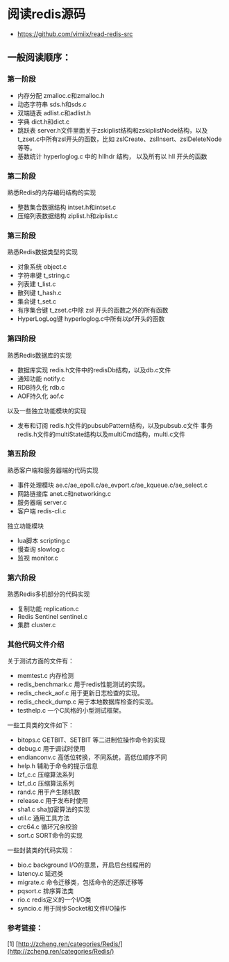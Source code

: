 # 阅读redis源码
- https://github.com/vimiix/read-redis-src

## 一般阅读顺序：

### 第一阶段
- 内存分配 zmalloc.c和zmalloc.h
- 动态字符串 sds.h和sds.c
- 双端链表 adlist.c和adlist.h
- 字典 dict.h和dict.c
- 跳跃表 server.h文件里面关于zskiplist结构和zskiplistNode结构，以及t_zset.c中所有zsl开头的函数，比如 zslCreate、zslInsert、zslDeleteNode等等。
- 基数统计 hyperloglog.c 中的 hllhdr 结构， 以及所有以 hll 开头的函数

### 第二阶段

熟悉Redis的内存编码结构的实现

- 整数集合数据结构 intset.h和intset.c
- 压缩列表数据结构 ziplist.h和ziplist.c

### 第三阶段

熟悉Redis数据类型的实现

- 对象系统 object.c
- 字符串键 t_string.c
- 列表建 t_list.c
- 散列键 t_hash.c
- 集合键 t_set.c
- 有序集合键 t_zset.c中除 zsl 开头的函数之外的所有函数
- HyperLogLog键 hyperloglog.c中所有以pf开头的函数

### 第四阶段

熟悉Redis数据库的实现

- 数据库实现 redis.h文件中的redisDb结构，以及db.c文件
- 通知功能 notify.c
- RDB持久化 rdb.c
- AOF持久化 aof.c

以及一些独立功能模块的实现

- 发布和订阅 redis.h文件的pubsubPattern结构，以及pubsub.c文件
事务 redis.h文件的multiState结构以及multiCmd结构，multi.c文件

### 第五阶段

熟悉客户端和服务器端的代码实现

- 事件处理模块 ae.c/ae_epoll.c/ae_evport.c/ae_kqueue.c/ae_select.c
- 网路链接库 anet.c和networking.c
- 服务器端 server.c
- 客户端 redis-cli.c

独立功能模块

- lua脚本 scripting.c
- 慢查询 slowlog.c
- 监视 monitor.c

### 第六阶段

熟悉Redis多机部分的代码实现

- 复制功能 replication.c
- Redis Sentinel sentinel.c
- 集群 cluster.c

### 其他代码文件介绍

关于测试方面的文件有：

- memtest.c 内存检测
- redis_benchmark.c 用于redis性能测试的实现。
- redis_check_aof.c 用于更新日志检查的实现。
- redis_check_dump.c 用于本地数据库检查的实现。
- testhelp.c 一个C风格的小型测试框架。

一些工具类的文件如下：

- bitops.c GETBIT、SETBIT 等二进制位操作命令的实现
- debug.c 用于调试时使用
- endianconv.c 高低位转换，不同系统，高低位顺序不同
- help.h 辅助于命令的提示信息
- lzf_c.c 压缩算法系列
- lzf_d.c 压缩算法系列
- rand.c 用于产生随机数
- release.c 用于发布时使用
- sha1.c sha加密算法的实现
- util.c 通用工具方法
- crc64.c 循环冗余校验
- sort.c SORT命令的实现

一些封装类的代码实现：

- bio.c background I/O的意思，开启后台线程用的
- latency.c 延迟类
- migrate.c 命令迁移类，包括命令的还原迁移等
- pqsort.c 排序算法类
- rio.c redis定义的一个I/O类
- syncio.c 用于同步Socket和文件I/O操作

### 参考链接：

[1] [http://zcheng.ren/categories/Redis/](http://zcheng.ren/categories/Redis/)